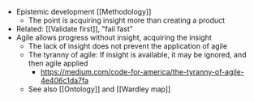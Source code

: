 - Epistemic development [[Methodology]]
	- The point is acquiring insight more than creating a product
- Related: [[Validate first]], "fail fast"
- Agile allows progress without insight, acquiring the insight
	- The lack of insight does not prevent the application of agile
	- The tyranny of agile: If insight is available, it may be ignored, and then agile applied
		- https://medium.com/code-for-america/the-tyranny-of-agile-4e406c1da7fa
	- See also [[Ontology]] and [[Wardley map]]
